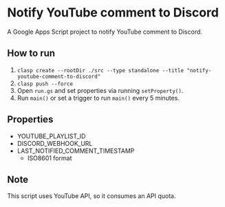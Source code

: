 # Notify YouTube comment to Discord

A Google Apps Script project to notify YouTube comment to Discord.

## How to run

1.  `clasp create --rootDir ./src --type standalone --title "notify-youtube-comment-to-discord"`
2.  `clasp push --force`
3.  Open `run.gs` and set properties via running `setProperty()`.
4.  Run `main()` or set a trigger to run `main()` every 5 minutes.

## Properties

- YOUTUBE_PLAYLIST_ID
- DISCORD_WEBHOOK_URL
- LAST_NOTIFIED_COMMENT_TIMESTAMP
    - ISO8601 format

## Note

This script uses YouTube API, so it consumes an API quota.
